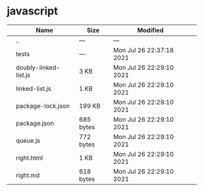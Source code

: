 # javascript

<table><thead><tr class="header"><th></th><th>Name</th><th>Size</th><th>Modified</th><th></th></tr></thead><tbody><tr class="odd"><td></td><td><span class="goup">..</span></td><td>—</td><td>—</td><td></td></tr><tr class="even"><td></td><td><span class="name">tests</span></td><td>—</td><td>Mon Jul 26 22:37:18 2021</td><td></td></tr><tr class="odd"><td></td><td><span class="name">doubly-linked-list.js</span></td><td>3 KB</td><td>Mon Jul 26 22:29:10 2021</td><td></td></tr><tr class="even"><td></td><td><span class="name">linked-list.js</span></td><td>1 KB</td><td>Mon Jul 26 22:29:10 2021</td><td></td></tr><tr class="odd"><td></td><td><span class="name">package-lock.json</span></td><td>199 KB</td><td>Mon Jul 26 22:29:10 2021</td><td></td></tr><tr class="even"><td></td><td><span class="name">package.json</span></td><td>685 bytes</td><td>Mon Jul 26 22:29:10 2021</td><td></td></tr><tr class="odd"><td></td><td><span class="name">queue.js</span></td><td>772 bytes</td><td>Mon Jul 26 22:29:10 2021</td><td></td></tr><tr class="even"><td></td><td><span class="name">right.html</span></td><td>1 KB</td><td>Mon Jul 26 22:29:10 2021</td><td></td></tr><tr class="odd"><td></td><td><span class="name">right.md</span></td><td>618 bytes</td><td>Mon Jul 26 22:29:10 2021</td><td></td></tr></tbody></table>
